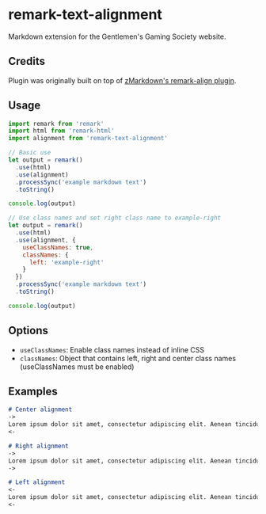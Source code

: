 # remark-text-alignment

Markdown extension for the Gentlemen's Gaming Society website.

## Credits

Plugin was originally built on top of [zMarkdown's remark-align plugin](https://github.com/zestedesavoir/zmarkdown/tree/master/packages/remark-align).

## Usage

```js
import remark from 'remark'
import html from 'remark-html'
import alignment from 'remark-text-alignment'

// Basic use
let output = remark()
  .use(html)
  .use(alignment)
  .processSync('example markdown text')
  .toString()

console.log(output)

// Use class names and set right class name to example-right
let output = remark()
  .use(html)
  .use(alignment, {
    useClassNames: true,
    classNames: {
      left: 'example-right'
    }
  })
  .processSync('example markdown text')
  .toString()

console.log(output)
```

## Options

- `useClassNames`: Enable class names instead of inline CSS
- `classNames`: Object that contains left, right and center class names (useClassNames must be enabled)

## Examples

```markdown
# Center alignment
->
Lorem ipsum dolor sit amet, consectetur adipiscing elit. Aenean tincidunt urna maximus sem congue, viverra ultrices purus porta. Aenean at porta mi. Donec ut felis consectetur, rutrum mauris non, sagittis ipsum. Quisque sit amet fringilla lorem. Curabitur euismod imperdiet nunc, et vehicula lorem scelerisque et. Fusce rutrum id lectus in pellentesque. Donec vel cursus dolor. Ut placerat justo nunc, a imperdiet libero posuere non. Nullam dolor ligula, efficitur a accumsan non, viverra quis lorem. Mauris at auctor ligula.
<-

# Right alignment
->
Lorem ipsum dolor sit amet, consectetur adipiscing elit. Aenean tincidunt urna maximus sem congue, viverra ultrices purus porta. Aenean at porta mi. Donec ut felis consectetur, rutrum mauris non, sagittis ipsum. Quisque sit amet fringilla lorem. Curabitur euismod imperdiet nunc, et vehicula lorem scelerisque et. Fusce rutrum id lectus in pellentesque. Donec vel cursus dolor. Ut placerat justo nunc, a imperdiet libero posuere non. Nullam dolor ligula, efficitur a accumsan non, viverra quis lorem. Mauris at auctor ligula.
->

# Left alignment
<-
Lorem ipsum dolor sit amet, consectetur adipiscing elit. Aenean tincidunt urna maximus sem congue, viverra ultrices purus porta. Aenean at porta mi. Donec ut felis consectetur, rutrum mauris non, sagittis ipsum. Quisque sit amet fringilla lorem. Curabitur euismod imperdiet nunc, et vehicula lorem scelerisque et. Fusce rutrum id lectus in pellentesque. Donec vel cursus dolor. Ut placerat justo nunc, a imperdiet libero posuere non. Nullam dolor ligula, efficitur a accumsan non, viverra quis lorem. Mauris at auctor ligula.
<-
```

